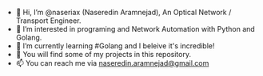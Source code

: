 - 👋 Hi, I’m @naseriax (Naseredin Aramnejad), An Optical Network / Transport Engineer.
- 👀 I’m interested in programing and Network Automation with Python and Golang.
- 🌱 I’m currently learning #Golang and I beleive it's incredible!
- 💞️ You will find some of my projects in this repository.
- 📫 You can reach me via naseredin.aramnejad@gmail.com

<!---
naseriax/naseriax is a ✨ special ✨ repository because its `README.md` (this file) appears on your GitHub profile.
You can click the Preview link to take a look at your changes.
--->
